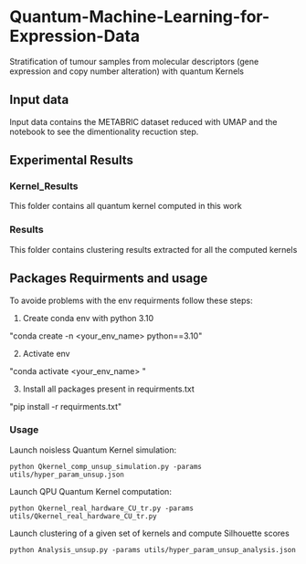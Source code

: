 # Quantum-Machine-Learning-for-Expression-Data
Stratification  of tumour samples from molecular descriptors (gene expression and copy number alteration) with quantum Kernels
## Input data
Input data contains the METABRIC dataset reduced with UMAP and the notebook to see the dimentionality recuction step. 
## Experimental Results

### Kernel_Results
This folder contains all quantum kernel computed in this work
### Results
This folder contains clustering results extracted for all the computed kernels
## Packages Requirments and usage
To avoide problems with the env requirments follow these steps:

1. Create conda env with python 3.10

"conda create -n <your_env_name> python==3.10"

2. Activate env

"conda activate <your_env_name> "

3. Install all packages present in requirments.txt

"pip install -r requirments.txt"

### Usage

Launch noisless Quantum Kernel simulation:

```
python Qkernel_comp_unsup_simulation.py -params utils/hyper_param_unsup.json 

```

Launch QPU Quantum Kernel computation:

```
python Qkernel_real_hardware_CU_tr.py -params utils/Qkernel_real_hardware_CU_tr.py

```

Launch clustering of a given set of kernels and compute Silhouette scores

```
python Analysis_unsup.py -params utils/hyper_param_unsup_analysis.json

```
